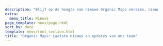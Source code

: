 ```yaml
---
description: "Blijf op de hoogte van nieuwe Organic Maps versies, nieuws en updates van ons team"
extra:
  menu_title: Nieuws
page_template: news/page.html
sort_by: date
template: news/root_section.html
title: "Organic Maps: Laatste nieuws en updates van ons team"
---
```

